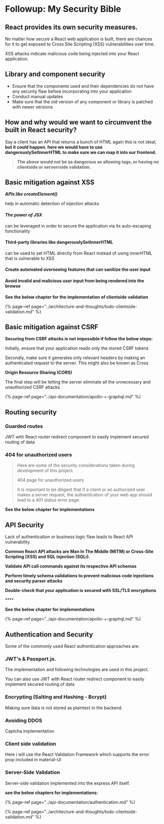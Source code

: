 # Followup: My  Security Bible

## **React provides its own security measures.**

No matter how secure a React web application is built, there are chances for it to get exposed to Cross Site Scripting \(XSS\) vulnerabilities over time.

 XSS attacks indicate malicious code being injected into your React application.

## Library and component security

* Ensure that the components used and their dependencies do not have any security flaw before incorporating into your application
* Conduct manual updates
* Make sure that the old version of any component or library is patched with newer versions

## **How  and why would we want to circumvent the built in React security?**

Say a client has an API that returns a bunch of HTML again this is not ideal,  **but it could happen. here we would have to use dangerouslySetInnerHTML to make sure we can map it into our frontend.** 

> **The above would not be as dangerous as allowing tags, or having no clientside or serverrside validation.**

## Basic mitigation against XSS

_**APIs like createElement\(\)**_ 

help in automatic detection of injection attacks

#### _The power of JSX_ 

can be leveraged in order to secure the application via its auto-escaping functionality

#### Third-party libraries like dangerouslySetInnerHTML

 can be used to set HTML directly from React instead of using innerHTML that is vulnerable to XSS

#### Create automated overseeing features that can sanitize the user input

#### Avoid invalid and malicious user input from being rendered into the browse



**See the below chapter for the implementation of clientside validation**

{% page-ref page="../architecture-and-thoughts/todo-clientside-validation.md" %}

## Basic mitigation against CSRF

**Securing from CSRF attacks is not impossible if follow the below steps:**

Initially, ensure that your application reads only the stored CSRF tokens

Secondly, make sure it generates only relevant headers by making an authenticated request to the server. This might also be known as Cross

**Origin Resource Sharing \(CORS\)**

The final step will be letting the server eliminate all the unnecessary and unauthorized CSRF attacks

{% page-ref page="../api-documentation/apollo-+-graphql.md" %}

## Routing security

### Guarded routes

JWT with React router redirect component to easily implement secured routing of data

### 404 for unauthorized users

> Here are some of the security considerations taken during development of this project.
>
> 404 page for unauthorized users
>
> It is important to be diligent that if a client or an authorized user makes a server request, the authentication of your web app should lead to a 401 status error page.

**See the below chapter for implementations**

## API Security

Lack of authentication or business logic flaw leads to React API vulnerability.

**Common React API attacks are Man In The Middle \(MITM\) or Cross-Site Scripting \(XSS\) and SQL injection \(SQLi\).**

**Validate API call commands against its respective API schemas**

**Perform timely schema validations to prevent malicious code injections and security parser attacks**

**Double-check that your application is secured with SSL/TLS encryptions**

\*\*\*\*

**See the below chapter for implementations**

{% page-ref page="../api-documentation/apollo-+-graphql.md" %}



## **Authentication and Security**

Some of the commonly used React authentication approaches are:

### **JWT's & Passport.js.** 

The implementation and following technologies are used in this project.

You can also use JWT with React router redirect component to easily implement secured routing of data

### **Encrypting \(Salting and Hashing - Bcrypt\)**

Making sure data  is not stored as plaintext in the backend.

### Avoiding DDOS 

Captcha implementation

### Client side validation 

Here i will use the React Validation Framework which supports the error prop included in material-UI

### Server-Side Validation

Server-side validation implemented into the express API itself.



**see the below chapters for implementations:**

{% page-ref page="../api-documentation/authentication.md" %}

{% page-ref page="../architecture-and-thoughts/todo-clientside-validation.md" %}









